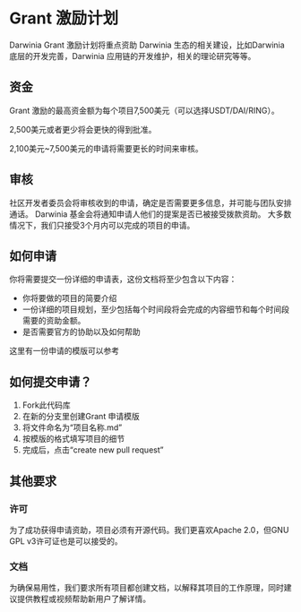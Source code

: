 # Grant 激励计划

Darwinia Grant 激励计划将重点资助 Darwinia 生态的相关建设，比如Darwinia 底层的开发完善，Darwinia 应用链的开发维护，相关的理论研究等等。

## 资金

Grant 激励的最高资金额为每个项目7,500美元（可以选择USDT/DAI/RING）。

2,500美元或者更少将会更快的得到批准。

2,100美元~7,500美元的申请将需要更长的时间来审核。

## 审核

社区开发者委员会将审核收到的申请，确定是否需要更多信息，并可能与团队安排通话。
Darwinia 基金会将通知申请人他们的提案是否已被接受拨款资助。
大多数情况下，我们只接受3个月内可以完成的项目的申请。

## 如何申请

你将需要提交一份详细的申请表，这份文档将至少包含以下内容：

- 你将要做的项目的简要介绍
- 一份详细的项目规划，至少包括每个时间段将会完成的内容细节和每个时间段需要的资助金额。
- 是否需要官方的协助以及如何帮助

这里有一份申请的模版可以参考

## 如何提交申请？

1. Fork此代码库
2. 在新的分支里创建Grant 申请模版
3. 将文件命名为“项目名称.md”
4. 按模版的格式填写项目的细节
5. 完成后，点击“create new pull request”

## 其他要求

### 许可

为了成功获得申请资助，项目必须有开源代码。我们更喜欢Apache 2.0，但GNU GPL v3许可证也是可以接受的。

### 文档

为确保易用性，我们要求所有项目都创建文档，以解释其项目的工作原理，同时建议提供教程或视频帮助新用户了解详情。
